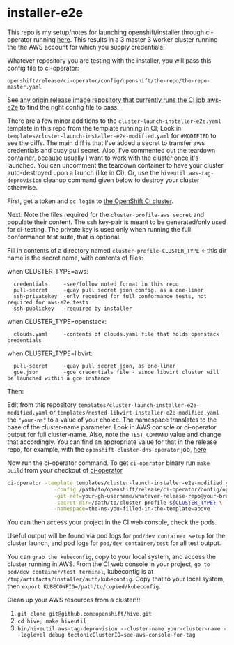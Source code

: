 # installer-e2e
This repo is my setup/notes for launching openshift/installer through ci-operator running [here](https://api.ci.openshift.org).
This results in a 3 master 3 worker cluster running the the AWS account for which you supply credentials.

Whatever repository you are testing with the installer, you will pass this config file to ci-operator:

`openshift/release/ci-operator/config/openshift/the-repo/the-repo-master.yaml`

See [any origin release image repository that currently runs the CI job aws-e2e](https://github.com/openshift/release/tree/master/ci-operator/config/openshift) to find the right config file to pass.


There are a few minor additions to the `cluster-launch-installer-e2e.yaml` template in this repo from the template running in CI; 
Look in `templates/cluster-launch-installer-e2e-modified.yaml` for `#MODIFIED` to see the diffs.  The main diff is that I've added a secret 
to transfer aws credentials and quay pull secret.  Also, I've commented out the teardown container, because usually I want to work with 
the cluster once it's launched.  You can uncomment the teardown container to have your cluster auto-destroyed upon a launch (like in CI).
Or, use the `hiveutil aws-tag-deprovision` cleanup command given below to destroy your cluster otherwise.  

First, get a token and `oc login` to [the OpenShift CI cluster](https://api.ci.openshift.org).

Next: Note the files required for the `cluster-profile-aws secret` and populate their content.
The ssh key-pair is meant to be generated/only used for ci-testing. The private
key is used only when running the full conformance test suite, that is optional.

Fill in contents of a directory named `cluster-profile-CLUSTER_TYPE` <-this dir name is the secret name, with contents of files:

when CLUSTER_TYPE=aws:
 ```
   credentials     -see/follow noted format in this repo
   pull-secret     -quay pull secret json config, as a one-liner
   ssh-privatekey  -only required for full conformance tests, not required for aws-e2e tests
   ssh-publickey   -required by installer
```

when CLUSTER_TYPE=openstack:
 ```
   clouds.yaml     -contents of clouds.yaml file that holds openstack credentials
```

when CLUSTER_TYPE=libvirt:
 ```
   pull-secret     -quay pull secret json, as one-liner
   gce.json        -gce credentials file - since libvirt cluster will be launched within a gce instance
```

Then: 

Edit from this repository `templates/cluster-launch-installer-e2e-modified.yaml` or `templates/nested-libvirt-installer-e2e-modified.yaml` the `"your-ns"` to a value of your choice.
The namespace translates to the base of the cluster-name parameter.  Look in AWS console or ci-operator output for full cluster-name.
Also, note the `TEST_COMMAND` value and change that accordingly.  You can find an appropriate value for that in the release repo, for 
example, with the `openshift-cluster-dns-operator` job, [here](https://github.com/openshift/release/blob/master/ci-operator/jobs/openshift/cluster-dns-operator/openshift-cluster-dns-operator-master-presubmits.yaml#L32-L#L34)

Now run the ci-operator command.  To get `ci-operator` binary run `make build` from your checkout of [ci-operator](https://github.com/openshift/ci-operator) 
```bash
ci-operator -template templates/cluster-launch-installer-e2e-modified.yaml|nested-libvirt-installer-e2e-modified.yaml \
               -config /path/to/openshift/release/ci-operator/config/openshift/whatever-release-repo/whatever-release-repo-master.yaml \
               -git-ref=your-gh-username/whatever-release-repo@your-branch \
               -secret-dir=/path/to/cluster-profile-${CLUSTER_TYPE} \
               -namespace=the-ns-you-filled-in-the-template-above
```


You can then access your project in the CI web console, check the pods.

Useful output will be found via pod logs for `pod/dev container setup` for the cluster launch, 
and pod logs for `pod/dev container/test` for all test output.

You can `grab the kubeconfig`, copy to your local system, and access the cluster running in AWS.
From the CI web console in your project, `go to pod/dev container/test terminal`, 
kubeconfig is at `/tmp/artifacts/installer/auth/kubeconfig`.  Copy that to your local system, then
`export KUBECONFIG=/path/to/copied/kubeconfig`.

Clean up your AWS resources from a cluster!!!
1. `git clone git@github.com:openshift/hive.git`
2. `cd hive; make hiveutil`
3. `bin/hiveutil aws-tag-deprovision --cluster-name your-cluster-name --loglevel debug tectonicClusterID=see-aws-console-for-tag`
